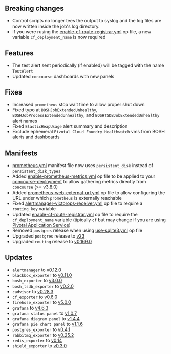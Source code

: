 ## Breaking changes

* Control scripts no longer tees the output to syslog and the log files are now written inside the job's log directory.
* If you were rusing the [enable-cf-route-registrar.yml](https://github.com/bosh-prometheus/prometheus-boshrelease/blob/master/manifests/operators/enable-cf-route-registrar.yml) op file, a new variable `cf_deployment_name` is now required

## Features

* The test alert sent periodically (if enabled) will be tagged with the name `TestAlert`
* Updated `concourse` dashboards with new panels

## Fixes

* Increased `prometheus` stop wait time to allow proper shut down
* Fixed typo at `BOSHJobExtendedUnhealthy`, `BOSHJobProcessExtendedUnhealthy`, and `BOSHTSDBJobExtendedUnhealthy` alert names
* Fixed `ElasticHeapUsage` alert summary and description
* Exclude ephemeral `Pivotal Cloud Foundry Healthwatch` vms from BOSH alerts and dashboards

## Manifests

* [prometheus.yml](https://github.com/bosh-prometheus/prometheus-boshrelease/blob/master/manifests/prometheus.yml) manifest file now uses `persistent_disk` instead of `persistent_disk_types`
* Added [enable-prometheus-metrics.yml](https://github.com/bosh-prometheus/prometheus-boshrelease/blob/master/manifests/operators/concourse/enable-prometheus-metrics.yml) op file to be applied to your [concourse-deployment](https://github.com/concourse/concourse-deployment) to allow gathering metrics directly from `concourse` (>= v3.8.0)
* Added [prometheus-web-external-url.yml](https://github.com/bosh-prometheus/prometheus-boshrelease/blob/master/manifests/operators/prometheus-web-external-url.yml) op file to allow configuring the URL under which `prometheus` is externally reachable
* Fixed [alertmanager-victorops-receiver.yml](https://github.com/bosh-prometheus/prometheus-boshrelease/blob/master/manifests/operators/alertmanager-victorops-receiver.yml) op file to require a `routing_key` variable
* Updated [enable-cf-route-registrar.yml](https://github.com/bosh-prometheus/prometheus-boshrelease/blob/master/manifests/operators/enable-cf-route-registrar.yml) op file to require the `cf_deployment_name` variable (tipically `cf` but may change if you are using [Pivotal Application Service](https://network.pivotal.io/products/elastic-runtime))
* Removed `postgres` release when using [use-sqlite3.yml](https://github.com/bosh-prometheus/prometheus-boshrelease/blob/master/manifests/operators/use-sqlite3.yml) op file
* Upgraded `postgres` release to [v23](https://github.com/cloudfoundry/postgres-release/releases/tag/v23)
* Upgraded `routing` release to [v0.169.0](https://github.com/cloudfoundry/routing-release/releases/tag/0.169.0)

## Updates

* `alertmanager` to [v0.12.0](https://github.com/prometheus/alertmanager/releases/tag/v0.12.0)
* `blackbox_exporter` to [v0.11.0](https://github.com/prometheus/blackbox_exporter/releases/tag/v0.11.0)
* `bosh_exporter` to [v3.0.0](https://github.com/bosh-prometheus/bosh_exporter/releases/tag/v3.0.0)
* `bosh_tsdb_exporter` to [v0.2.0](https://github.com/bosh-prometheus/bosh_tsdb_exporter/releases/tag/v0.2.0)
* `cadvisor` to [v0.28.3](https://github.com/google/cadvisor/releases/tag/v0.28.3)
* `cf_exporter` to [v0.6.0](https://github.com/bosh-prometheus/cf_exporter/releases/tag/v0.6.0)
* `firehose_exporter` to [v5.0.0](https://github.com/bosh-prometheus/firehose_exporter/releases/tag/v5.0.0)
* `grafana` to [v4.6.3](https://github.com/grafana/grafana/releases/tag/v4.6.3)
* `grafana status panel` to [v1.0.7](https://github.com/Vonage/Grafana_Status_panel/releases/tag/1.0.7)
* `grafana diagram panel` to [v1.4.4](https://grafana.com/plugins/jdbranham-diagram-panel?version=1.4.4)
* `grafana pie chart panel` to [v1.1.6](https://grafana.com/plugins/grafana-piechart-panel?version=1.1.6)
* `postgres_exporter` to [v0.4.1](https://github.com/wrouesnel/postgres_exporter/releases/tag/v0.4.1)
* `rabbitmq_exporter` to [v0.25.2](https://github.com/kbudde/rabbitmq_exporter/releases/tag/v0.25.2)
* `redis_exporter` to [v0.14](https://github.com/oliver006/redis_exporter/releases/tag/v0.14)
* `shield_exporter` to [v0.3.0](https://github.com/bosh-prometheus/shield_exporter/releases/tag/v0.3.0)
